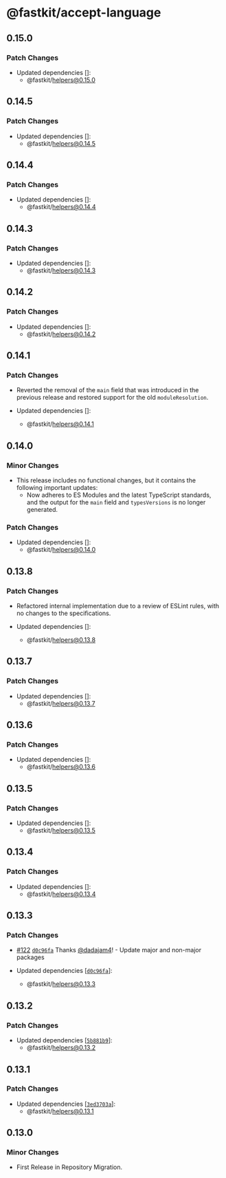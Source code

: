 # @fastkit/accept-language

## 0.15.0

### Patch Changes

- Updated dependencies []:
  - @fastkit/helpers@0.15.0

## 0.14.5

### Patch Changes

- Updated dependencies []:
  - @fastkit/helpers@0.14.5

## 0.14.4

### Patch Changes

- Updated dependencies []:
  - @fastkit/helpers@0.14.4

## 0.14.3

### Patch Changes

- Updated dependencies []:
  - @fastkit/helpers@0.14.3

## 0.14.2

### Patch Changes

- Updated dependencies []:
  - @fastkit/helpers@0.14.2

## 0.14.1

### Patch Changes

- Reverted the removal of the `main` field that was introduced in the previous release and restored support for the old `moduleResolution`.

- Updated dependencies []:
  - @fastkit/helpers@0.14.1

## 0.14.0

### Minor Changes

- This release includes no functional changes, but it contains the following important updates:
  - Now adheres to ES Modules and the latest TypeScript standards, and the output for the `main` field and `typesVersions` is no longer generated.

### Patch Changes

- Updated dependencies []:
  - @fastkit/helpers@0.14.0

## 0.13.8

### Patch Changes

- Refactored internal implementation due to a review of ESLint rules, with no changes to the specifications.

- Updated dependencies []:
  - @fastkit/helpers@0.13.8

## 0.13.7

### Patch Changes

- Updated dependencies []:
  - @fastkit/helpers@0.13.7

## 0.13.6

### Patch Changes

- Updated dependencies []:
  - @fastkit/helpers@0.13.6

## 0.13.5

### Patch Changes

- Updated dependencies []:
  - @fastkit/helpers@0.13.5

## 0.13.4

### Patch Changes

- Updated dependencies []:
  - @fastkit/helpers@0.13.4

## 0.13.3

### Patch Changes

- [#122](https://github.com/dadajam4/fastkit/pull/122) [`d0c96fa`](https://github.com/dadajam4/fastkit/commit/d0c96faf96b6c91bcb8bc0b1ca9d22fc8ede303e) Thanks [@dadajam4](https://github.com/dadajam4)! - Update major and non-major packages

- Updated dependencies [[`d0c96fa`](https://github.com/dadajam4/fastkit/commit/d0c96faf96b6c91bcb8bc0b1ca9d22fc8ede303e)]:
  - @fastkit/helpers@0.13.3

## 0.13.2

### Patch Changes

- Updated dependencies [[`5b881b9`](https://github.com/dadajam4/fastkit/commit/5b881b94ce1852c12cc3c8f6954564d5235cba4d)]:
  - @fastkit/helpers@0.13.2

## 0.13.1

### Patch Changes

- Updated dependencies [[`3ed3703a`](https://github.com/dadajam4/fastkit/commit/3ed3703aa9092bf47caed6ec192ef4d5a7621d34)]:
  - @fastkit/helpers@0.13.1

## 0.13.0

### Minor Changes

- First Release in Repository Migration.
